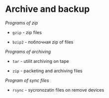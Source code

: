 # Archive and backup

*Programs of zip*

- `gzip` - zip files

- `bzip2` - поблочная zip of files

*Programs of archiving*

- `tar` - utilit archiving on tape

- `zip` - packeting and archiving files

*Program of sync files*

- `rsync` - sycronozatin files on remove devices
